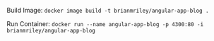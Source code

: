 Build Image: `docker image build -t brianmriley/angular-app-blog .`

Run Container: `docker run --name angular-app-blog -p 4300:80 -i brianmriley/angular-app-blog`